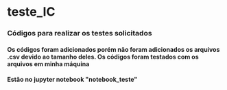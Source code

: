 # teste_IC

### Códigos para realizar os testes solicitados

#### Os códigos foram adicionados porém não foram adicionados os arquivos .csv devido ao tamanho deles. Os códigos foram testados com os arquivos em minha máquina

#### Estão no jupyter notebook "notebook_teste"